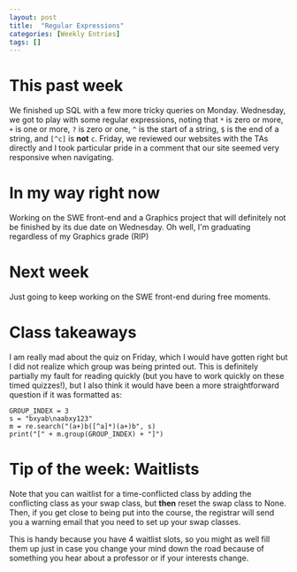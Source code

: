 ```yaml
---
layout: post
title:  "Regular Expressions"
categories: [Weekly Entries]
tags: []
---
```


# This past week

We finished up SQL with a few more tricky queries on Monday. Wednesday, we got to play with some regular expressions, noting that `*` is zero or more, `+` is one or more, `?` is zero or one, `^` is the start of a string, `$` is the end of a string, and `[^c]` is **not** `c`. Friday, we reviewed our websites with the TAs directly and I took particular pride in a comment that our site seemed very responsive when navigating.

# In my way right now

Working on the SWE front-end and a Graphics project that will definitely not be finished by its due date on Wednesday. Oh well, I'm graduating regardless of my Graphics grade (RIP)

# Next week

Just going to keep working on the SWE front-end during free moments.

# Class takeaways

I am really mad about the quiz on Friday, which I would have gotten right but I did not realize which group was being printed out. This is definitely partially my fault for reading quickly (but you have to work quickly on these timed quizzes!), but I also think it would have been a more straightforward question if it was formatted as:

```
GROUP_INDEX = 3
s = "bxyab\naabxy123"
m = re.search("(a+)b([^a]*)(a+)b", s)
print("[" + m.group(GROUP_INDEX) + "]")
```

# Tip of the week: Waitlists

Note that you can waitlist for a time-conflicted class by adding the conflicting class as your swap class, but **then** reset the swap class to None. Then, if you get close to being put into the course, the registrar will send you a warning email that you need to set up your swap classes.

This is handy because you have 4 waitlist slots, so you might as well fill them up just in case you change your mind down the road because of something you hear about a professor or if your interests change.